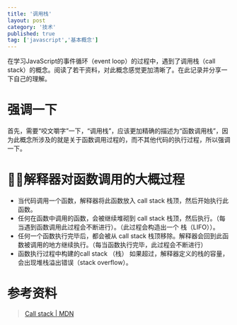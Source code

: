 ```yaml
---
title: '调用栈' 
layout: post
category: '技术'
published: true
tag: ['javascript','基本概念']
---
```


在学习JavaScript的事件循环（event loop）的过程中，遇到了调用栈（call stack）的概念。阅读了若干资料，对此概念感觉更加清晰了。在此记录并分享一下自己的理解。

# 强调一下

首先，需要“咬文嚼字”一下，“调用栈”，应该更加精确的描述为“函数调用栈”，因为此概念所涉及的就是关于函数调用过程的，而不其他代码的执行过程，所以强调一下。

# 解释器对函数调用的大概过程
+ 当代码调用一个函数，解释器将此函数放入 call stack 栈顶，然后开始执行此函数。
+ 任何在函数中调用的函数，会被继续堆砌到 call stack 栈顶，然后执行。（每当遇到函数调用此过程会不断进行）。（此过程会构造出一个 栈（LIFO））。
+ 任何一个函数执行完毕后，都会被从 call stack 栈顶移除。解释器会回到此函数被调用的地方继续执行。（每当函数执行完毕，此过程会不断进行）
+ 函数执行过程中构建的call stack （栈） 如果超过，解释器定义的栈的容量，会出现堆栈溢出错误（stack overflow）。

# 参考资料
> [Call stack | MDN]( https://developer.mozilla.org/en-US/docs/Glossary/Call_stack)